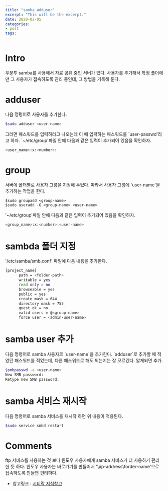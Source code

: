 ```yaml
---
title: "samba adduser"
excerpt: "This will be the excerpt."
date: 2020-02-05
categories: 
- post
tags: 
---
```



# Intro

우분투 samba를 사용해서 자료 공유 중인 서버가 있다.
사용자를 추가해서 특정 폴더에만 그 사용자가 접속하도록 관리 중인데,
그 방법을 기록해 둔다.


# adduser

다음 명령어로 사용자를 추가한다.

```bash
$sudo adduser <user-name>
```

그러면 패스워드를 입력하라고 나오는데 이 때 입력하는 패스워드를 \`user-passwd'라고 하자.
\`~/etc/group'파일 안에 다음과 같은 입력이 추가되어 있음을 확인하자.

```bash
<user_name>:x:<number>:  
```


# group

서버에 폴더별로 사용자 그룹을 지정해 두었다.
따라서 사용자 그룹에 \`user-name\`을 추가하는 작업을 한다.

```plain
$sudo groupadd <group-name>
$sudo useradd -G <group-name> <user-name>
```

'~/etc/group'파일 안에 다음과 같은 입력이 추가되어 있음을 확인하자.

```bash
<group_name>:x:<number>:<user-name>  
```


# sambda 폴더 지정

'/etc/samba/smb.conf' 파일에 다음 내용을 추가한다.

```bash
[project_name]
      path = <folder-path>
      writable = yes
      read only = no
      browseable = yes
      public = yes
      create mask = 644
      directory mask = 755
      guest ok = no
      valid users = @<group-name>
      force user = <admin-user-name>
```


# samba user 추가

다음 명령어로 samba 사용자로 \`user-name\`을 추가한다. 
\`adduser\`로 추가할 때 적었던 패스워드를 적었는데, 다른 패스워드로 해도 되는지는 잘 모르겠다.
알게되면 추가.

```bash
$smbpasswd -a <user-name>
New SMB password:
Retype new SMB password:
```


# samba 서비스 재시작

다음 명령어로 samba 서비스를 재시작 하면 위 내용이 적용된다. 

```bash
$sudo service smbd restart
```


# Comments

ftp 서비스를 사용하는 것 보다 윈도우 사용자에게 samba 서비스가 더 사용하기 편리한 듯 하다.
윈도우 사용자는 바로가기를 만들어서 '\\\ip-address\forder-name'으로 접속하도록 만들면 편리하다.

-   참고링크 : [시티락 지식창고](https://citylock.tistory.com/547)


<!----- Footnotes ----->

